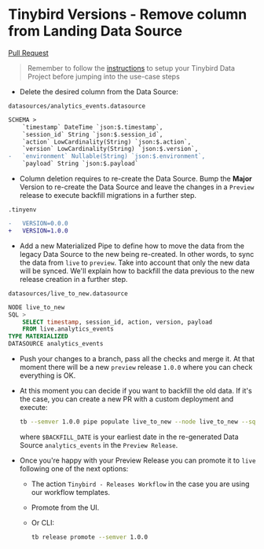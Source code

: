 # Tinybird Versions - Remove column from Landing Data Source

[Pull Request](https://github.com/tinybirdco/use-case-examples/pull/172/files)

> Remember to follow the [instructions](../README.md) to setup your Tinybird Data Project before jumping into the use-case steps

- Delete the desired column from the Data Source:
  
`datasources/analytics_events.datasource`

```diff
SCHEMA >
    `timestamp` DateTime `json:$.timestamp`,
    `session_id` String `json:$.session_id`,
    `action` LowCardinality(String) `json:$.action`,
    `version` LowCardinality(String) `json:$.version`,
-   `environment` Nullable(String) `json:$.environment`,
    `payload` String `json:$.payload`
```

- Column deletion requires to re-create the Data Source. Bump the **Major** Version to re-create the Data Source and leave the changes in a `Preview` release to execute backfill migrations in a further step.
  
`.tinyenv`

```diff
-   VERSION=0.0.0
+   VERSION=1.0.0
```

- Add a new Materialized Pipe to define how to move the data from the legacy Data Source to the new being re-created. In other words, to sync the data from `live` to `preview`. Take into account that only the new data will be synced. We'll explain how to backfill the data previous to the new release creation in a further step.
  
`datasources/live_to_new.datasource`

```sql
NODE live_to_new
SQL >
    SELECT timestamp, session_id, action, version, payload 
    FROM live.analytics_events
TYPE MATERIALIZED
DATASOURCE analytics_events
```

- Push your changes to a branch, pass all the checks and merge it. At that moment there will be a new `preview` release `1.0.0` where you can check everything is OK. 
  
- At this moment you can decide if you want to backfill the old data. If it's the case, you can create a new PR with a custom deployment and execute:
  
  ```bash
  tb --semver 1.0.0 pipe populate live_to_new --node live_to_new --sql-condition "timestamp < $BACKFILL_DATE" --wait
  ```
  
  where `$BACKFILL_DATE` is your earliest date in the re-generated Data Source `analytics_events` in the `Preview Release`.

- Once you're happy with your Preview Release you can promote it to `live` following one of the next options:

    - The action `Tinybird - Releases Workflow` in the case you are using our workflow templates.
    - Promote from the UI.
    - Or CLI:

        ```sh
        tb release promote --semver 1.0.0
        ```